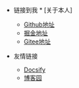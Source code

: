<!-- _navbar.md 导航栏 -->

* 链接到我  * [关于本人]
  * [Github地址](https://github.com/todayishappen)
  * [掘金地址](https://juejin.cn/user/3149432602493070/posts)
  * [Gitee地址](https://gitee.com/unitynet)


* 友情链接
  * [Docsify](https://docsify.js.org/#/)
  * [博客园](https://www.cnblogs.com/)